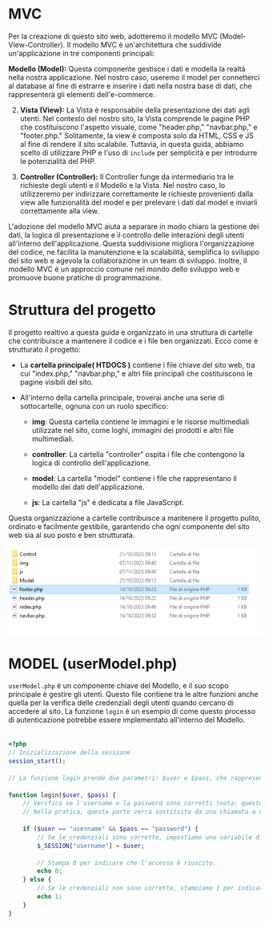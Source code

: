 # MVC

Per la creazione di questo sito web, adotteremo il modello MVC (Model-View-Controller). Il modello MVC è un'architettura che suddivide un'applicazione in tre componenti principali:

 **Modello (Model):** Questa componente gestisce i dati e modella la realtà nella nostra applicazione. Nel nostro caso, useremo il model per connetterci al database al fine di estrarre e inserire i dati nella nostra base di dati, che rappresenterà gli elementi dell'e-commerce.

2. **Vista (View):** La Vista è responsabile della presentazione dei dati agli utenti. Nel contesto del nostro sito, la Vista comprende le pagine PHP che costituiscono l'aspetto visuale, come "header.php," "navbar.php," e "footer.php." Solitamente, la view è composta solo da HTML, CSS e JS al fine di rendere il sito scalabile. Tuttavia, in questa guida, abbiamo scelto di utilizzare PHP e l'uso di `include` per semplicità e per introdurre le potenzialità del PHP.

3. **Controller (Controller):** Il Controller funge da intermediario tra le richieste degli utenti e il Modello e la Vista. Nel nostro caso, lo utilizzeremo per indirizzare correttamente le richieste provenienti dalla view alle funzionalità del model e per prelevare i dati dal model e inviarli correttamente alla view.


L'adozione del modello MVC aiuta a separare in modo chiaro la gestione dei dati, la logica di presentazione e il controllo delle interazioni degli utenti all'interno dell'applicazione. Questa suddivisione migliora l'organizzazione del codice, ne facilita la manutenzione e la scalabilità, semplifica lo sviluppo del sito web e agevola la collaborazione in un team di sviluppo. Inoltre, il modello MVC è un approccio comune nel mondo dello sviluppo web e promuove buone pratiche di programmazione.

# Struttura del progetto

Il progetto realtivo a questa guida è organizzato in una struttura di cartelle che contribuisce a mantenere il codice e i file ben organizzati. Ecco come è strutturato il progetto:

- La **cartella principale( HTDOCS )** contiene i file chiave del sito web, tra cui "index.php," "navbar.php," e altri file principali che costituiscono le pagine visibili del sito.

- All'interno della cartella principale, troverai anche una serie di sottocartelle, ognuna con un ruolo specifico:

    - **img**: Questa cartella contiene le immagini e le risorse multimediali utilizzate nel sito, come loghi, immagini dei prodotti e altri file multimediali.

    - **controller**: La cartella "controller" ospita i file che contengono la logica di controllo dell'applicazione.

    - **model**: La cartella "model" contiene i file che rappresentano il modello dei dati dell'applicazione. 

    - **js**: La cartella "js" è dedicata a file JavaScript.

Questa organizzazione a cartelle contribuisce a mantenere il progetto pulito, ordinato e facilmente gestibile, garantendo che ogni componente del sito web sia al suo posto e ben strutturata.

![Struttura Progetto MVC](StrutturaProgettoMVC.png)

# MODEL (userModel.php)

`userModel.php` è un componente chiave del Modello, e il suo scopo principale è gestire gli utenti. Questo file contiene tra le altre funzioni anche quella per la verifica delle credenziali degli utenti quando cercano di accedere al sito. La funzione `login` è un esempio di come questo processo di autenticazione potrebbe essere implementato all'interno del Modello.

```php

<?php
// Inizializzazione della sessione
session_start();

// La funzione login prende due parametri: $user e $pass, che rappresentano rispettivamente l'username e la password dell'utente.

function login($user, $pass) {
    // Verifica se l'username e la password sono corretti (nota: questo è solo un esempio semplificato).
    // Nella pratica, questa parte verrà sostituita da una chiamata a un database per verificare le credenziali.

    if ($user == "username" && $pass == "password") {
        // Se le credenziali sono corrette, impostiamo una variabile di sessione chiamata "username" con il valore di $user.
        $_SESSION["username"] = $user;

        // Stampa 0 per indicare che l'accesso è riuscito.
        echo 0;
    } else {
        // Se le credenziali non sono corrette, stampiamo 1 per indicare che l'accesso è fallito.
        echo 1;
    }
}

```
